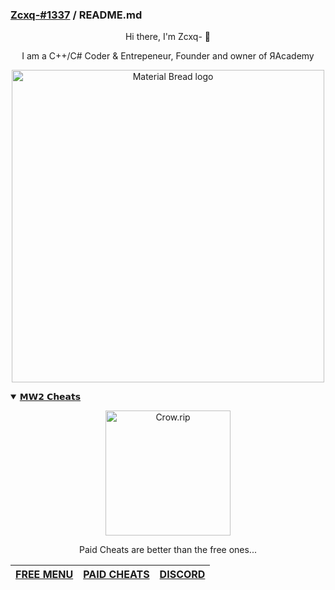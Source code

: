 ### [Zcxq-#1337](https://www.discord.gg/8SEnBvebVt) / README.md
<p align="center">
Hi there, I'm Zcxq- 👋
</p>
<p align="center">
I am a C++/C# Coder & Entrepeneur, Founder and owner of ЯAcademy
</p>
<p align="center">
  <img width="500" src="https://cdn.discordapp.com/attachments/953401561646784573/987824233755316284/standard_21.gif" alt="Material Bread logo">

<details open><summary><a href="https://racademy.sellix.io">𝗠𝗪𝟮 𝗖𝗵𝗲𝗮𝘁𝘀</a></summary>
<p align="center">
<img width="200" src="https://cdn.discordapp.com/attachments/953401561646784573/990280483306889256/crow.gif" alt="Crow.rip">
<p align="center">
Paid Cheats are better than the free ones...
</details>
</p>

|[FREE MENU](https://github.com/Zcxq/Redbox-Hack-MW2) | [PAID CHEATS](https://racademy.sellix.io) | [DISCORD](https://www.discord.gg/8SEnBvebVt) |
|--- | --- | ---|

